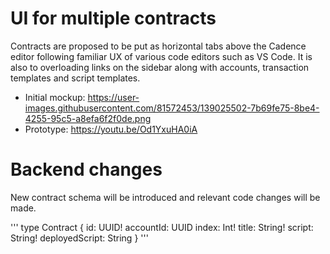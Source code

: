 # UI for multiple contracts

Contracts are proposed to be put as horizontal tabs above the Cadence editor following familiar UX of various code editors such as VS Code. It is also to overloading links on the sidebar along with accounts, transaction templates and script templates.

- Initial mockup: https://user-images.githubusercontent.com/81572453/139025502-7b69fe75-8be4-4255-95c5-a8efa6f2f0de.png
- Prototype: https://youtu.be/Od1YxuHA0iA

# Backend changes

New contract schema will be introduced and relevant code changes will be made.

'''
type Contract {
  id: UUID!
  accountId: UUID
  index: Int!
  title: String!
  script: String!
  deployedScript: String
}
'''